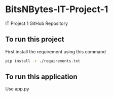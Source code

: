 # BitsNBytes-IT-Project-1

IT Project 1 GitHub Repository

## To run this project

First install the requirement using this command

```bash
pip install -r ./requirements.txt
```

## To run this application

Use app.py
